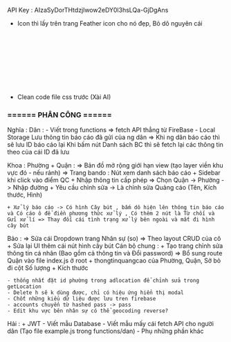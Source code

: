 API Key : AIzaSyDorTHtdzjlwow2eDY0l3hsLQa-GjDgAns

- Icon thì lấy trên trang Feather icon cho nó đẹp, Bỏ dô nguyên cái <svg> lun
- Clean code file css trước (Xài AI)


### ====== PHÂN CÔNG ======

Nghĩa :
    Dân :
    - Viết trong functions => fetch API thẳng từ FireBase
    - Local Storage Lưu thông tin báo cáo đã gửi của ng dân
    => Khi ng dân báo cáo thì sẽ lưu ID báo cáo lại
    Khi bấm nút Danh sách BC thì sẽ fetch lại các thông tin theo của cái ID đã lưu


Khoa :
    Phường + Quận :
    => Bản đồ mở rộng giới hạn view (tạo layer viền khu vực đó - nếu rảnh)
    => Trang bando : Nút xem danh sách báo cáo + Sidebar khi click vào điểm QC
    + Nhập thông tin cấp phép => Chọn Quận -> Phường -> Nhập đường
    + Yêu cầu chỉnh sửa -> Là chỉnh sửa Quảng cáo (Tên, Kích thước, Hình)

    + Xử lý báo cáo -> Có hình Cây bút , bấm dô hiện lên thông tin báo cáo và Có cáo ô để điền phương thức xử lý , Có thêm 2 nút là Từ chối và Gửi xử lí => Thay đổi cái tình trạng xử lý bên ngoài và mất đi hình cây bút

Bảo :
    => Sửa cái Dropdown trang Nhân sự (so) => Theo layout CRUD của cô
    + Sửa lại UI thêm cái nút hình cây bút
    Cán bộ chung :
    + Tạo trang chỉnh sửa thông tin cá nhân (Bao gồm cả thông tin và Đổi password)
    => Bổ sung route Quận vào file index.js ở root
    + thongtinquangcao của Phường, Quận, Sở bỏ đi cột Số lượng + Kích thước 

    - thống nhất đặt id phường trong adlocation để chỉnh sửa trong getLocation
    - Delete h sẽ k dùng được, chỉ có hiệu ứng hiển thị modal
    - Chốt những kiểu dữ liệu được lưu tren firebase
    - accounts chuyển từ hashed pass -> pass
    - Edit khu vực bên nhân sự có thể geocoding reverse?


Hải :
    + JWT
    - Viết mẫu Database
    - Viết mẫu mấy cái fetch API cho người dân (Tạo file example.js trong functions/dan)
    - Phụ những phần khác